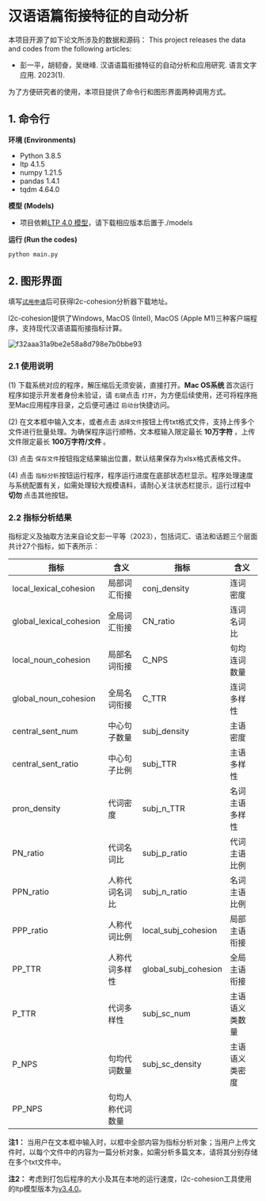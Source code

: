 # 汉语语篇衔接特征的自动分析

本项目开源了如下论文所涉及的数据和源码：
This project releases the data and codes from the following articles:

- 彭一平，胡韧奋，吴继峰. 汉语语篇衔接特征的自动分析和应用研究. 语言文字应用. 2023(1).

为了方便研究者的使用，本项目提供了命令行和图形界面两种调用方式。

## 1. 命令行

**环境 (Environments)**

* Python 3.8.5
* ltp 4.1.5
* numpy 1.21.5
* pandas 1.4.1
* tqdm 4.64.0

**模型 (Models)**

* 项目依赖[LTP 4.0 模型](https://github.com/HIT-SCIR/ltp/blob/master/MODELS.md)，请下载相应版本后置于./models

**运行 (Run the codes)**

```python
python main.py
```


## 2. 图形界面

填写[`试用申请`](https://www.wjx.top/vm/OtWw5Vm.aspx# )后可获得l2c-cohesion分析器下载地址。

l2c-cohesion提供了Windows, MacOS (Intel), MacOS (Apple M1)三种客户端程序，支持现代汉语语篇衔接指标计算。

![f32aaa31a9be2e58a8d798e7b0bbe93](https://github.com/mybluue/l2c-cohesion/assets/73818220/f9b5649c-3d73-473d-ab50-fa73548801b2)


### 2.1 使用说明

(1) 下载系统对应的程序，解压缩后无须安装，直接打开。<b>Mac OS系统 </b>首次运行程序如提示开发者身份未验证，请 `右键`点击 `打开`，为方便后续使用，还可将程序拖至Mac应用程序目录，之后便可通过 `启动台`快捷访问。

(2) 在文本框中输入文本，或者点击 `选择文件`按钮上传txt格式文件，支持上传多个文件进行批量处理。为确保程序运行顺畅，文本框输入限定最长 <b>10万字符 </b>，上传文件限定最长 <b>100万字符/文件 </b>。

(3) 点击 `保存文件`按钮指定结果输出位置，默认结果保存为xlsx格式表格文件。

(4) 点击 `指标分析`按钮运行程序，程序运行进度在底部状态栏显示。程序处理速度与系统配置有关，如需处理较大规模语料，请耐心关注状态栏提示，运行过程中 <b>切勿 </b>点击其他按钮。

### 2.2 指标分析结果

指标定义及抽取方法来自论文彭一平等（2023），包括词汇、语法和话题三个层面共计27个指标，如下表所示：

| 指标                    | 含义             | 指标                 | 含义           |
| ----------------------- | ---------------- | -------------------- | -------------- |
| local_lexical_cohesion  | 局部词汇衔接     | conj_density         | 连词密度       |
| global_lexical_cohesion | 全局词汇衔接     | CN_ratio             | 连词名词比     |
| local_noun_cohesion     | 局部名词衔接     | C_NPS                | 句均连词数量   |
| global_noun_cohesion    | 全局名词衔接     | C_TTR                | 连词多样性     |
| central_sent_num        | 中心句子数量     | subj_density         | 主语密度       |
| central_sent_ratio      | 中心句子比例     | subj_TTR             | 主语多样性     |
| pron_density            | 代词密度         | subj_n_TTR           | 名词主语多样性 |
| PN_ratio                | 代词名词比       | subj_p_ratio         | 代词主语比例   |
| PPN_ratio               | 人称代词名词比   | subj_n_ratio         | 名词主语比例   |
| PPP_ratio               | 人称代词比例     | local_subj_cohesion  | 局部主语衔接   |
| PP_TTR                  | 人称代词多样性   | global_subj_cohesion | 全局主语衔接   |
| P_TTR                   | 代词多样性       | subj_sc_num          | 主语语义类数量 |
| P_NPS                   | 句均代词数量     | subj_sc_density      | 主语语义类密度 |
| PP_NPS                  | 句均人称代词数量 |                      |                |

**注1：** 当用户在文本框中输入时，以框中全部内容为指标分析对象；当用户上传文件时，以每个文件中的内容为一篇分析对象，如需分析多篇文本，请将其分别存储在多个txt文件中。

**注2：** 考虑到打包后程序的大小及其在本地的运行速度，l2c-cohesion工具使用的ltp模型版本为[v3.4.0](http://ltp.ai/download.html)。

